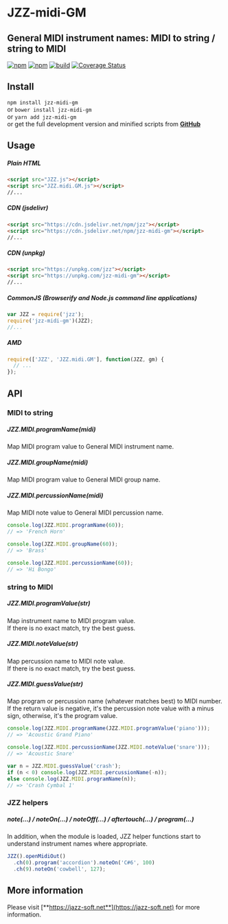 # JZZ-midi-GM

## General MIDI instrument names: MIDI to string / string to MIDI

[![npm](https://img.shields.io/npm/v/jzz-midi-gm.svg)](https://www.npmjs.com/package/jzz-midi-gm)
[![npm](https://img.shields.io/npm/dt/jzz-midi-gm.svg)](https://www.npmjs.com/package/jzz-midi-gm)
[![build](https://github.com/jazz-soft/JZZ-midi-GM/actions/workflows/build.yml/badge.svg)](https://github.com/jazz-soft/JZZ-midi-GM/actions)
[![Coverage Status](https://coveralls.io/repos/github/jazz-soft/JZZ-midi-GM/badge.svg?branch=master)](https://coveralls.io/github/jazz-soft/JZZ-midi-GM?branch=master)

## Install

`npm install jzz-midi-gm`  
or `bower install jzz-midi-gm`  
or `yarn add jzz-midi-gm`  
or get the full development version and minified scripts from [**GitHub**](https://github.com/jazz-soft/JZZ-midi-GM)

## Usage

##### Plain HTML

```html
<script src="JZZ.js"></script>
<script src="JZZ.midi.GM.js"></script>
//...
```

##### CDN (jsdelivr)

```html
<script src="https://cdn.jsdelivr.net/npm/jzz"></script>
<script src="https://cdn.jsdelivr.net/npm/jzz-midi-gm"></script>
//...
```

##### CDN (unpkg)

```html
<script src="https://unpkg.com/jzz"></script>
<script src="https://unpkg.com/jzz-midi-gm"></script>
//...
```

##### CommonJS (Browserify and Node.js command line applications)

```js
var JZZ = require('jzz');
require('jzz-midi-gm')(JZZ);
//...
```

##### AMD

```js
require(['JZZ', 'JZZ.midi.GM'], function(JZZ, gm) {
  // ...
});
```

## API
### MIDI to string
##### JZZ.MIDI.programName(midi)
Map MIDI program value to General MIDI instrument name.
##### JZZ.MIDI.groupName(midi)
Map MIDI program value to General MIDI group name.
##### JZZ.MIDI.percussionName(midi)
Map MIDI note value to General MIDI percussion name.

```js
console.log(JZZ.MIDI.programName(60));
// => 'French Horn'

console.log(JZZ.MIDI.groupName(60));
// => 'Brass'

console.log(JZZ.MIDI.percussionName(60));
// => 'Hi Bongo'
```

### string to MIDI
##### JZZ.MIDI.programValue(str)
Map instrument name to MIDI program value.  
If there is no exact match, try the best guess.
##### JZZ.MIDI.noteValue(str)
Map percussion name to MIDI note value.  
If there is no exact match, try the best guess.
##### JZZ.MIDI.guessValue(str)
Map program or percussion name (whatever matches best) to MIDI number.  
If the return value is negative, it's the percussion note value with a minus sign, otherwise, it's the program value.

```js
console.log(JZZ.MIDI.programName(JZZ.MIDI.programValue('piano')));
// => 'Acoustic Grand Piano'

console.log(JZZ.MIDI.percussionName(JZZ.MIDI.noteValue('snare')));
// => 'Acoustic Snare'

var n = JZZ.MIDI.guessValue('crash');
if (n < 0) console.log(JZZ.MIDI.percussionName(-n));
else console.log(JZZ.MIDI.programName(n));
// => 'Crash Cymbal 1'
```

### JZZ helpers
##### note(...) / noteOn(...) / noteOff(...) / aftertouch(...) / program(...)
In addition, when the module is loaded, JZZ helper functions start to understand instrument names where appropriate.

```js
JZZ().openMidiOut()
  .ch(0).program('accordion').noteOn('C#6', 100)
  .ch(9).noteOn('cowbell', 127);
```

## More information

Please visit [**https://jazz-soft.net**](https://jazz-soft.net) for more information.  
